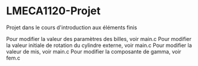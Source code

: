 # LMECA1120-Projet
Projet dans le cours d'introduction aux éléments finis

Pour modifier la valeur des paramètres des billes, voir main.c
Pour modifier la valeur initiale de rotation du cylindre externe, voir main.c
Pour modifier la valeur de mis, voir main.c
Pour modifier la composante de gamma, voir fem.c